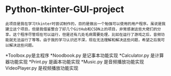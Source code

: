 # Python-tkinter-GUI-project

    此项目是我在学习tkinter时尝试制作的，目的是做出一个勉强可以使用的用户程序。虽说是我建立这个项目，但是我借鉴整合了好几个GitHub和CSDN上的项目，非常感谢这些大佬们的分享。这个程序尽管现在可以运行，但是还有几处毛病需要处理，比如在运行了游戏之后，音频功能就无法运行了等等。由于我的学习认识还不深，现在无法理解和解决这些问题，希望之后我可以解决这些问题。
    
*Toolbox.py是主程序
*Noodbook.py 是记事本功能实现
*Calculator.py 是计算器功能实现
*Print.py 是画本功能实现
*Music.py 是音频播放功能实现
VideoPlayer.py 是视频播放功能实现
